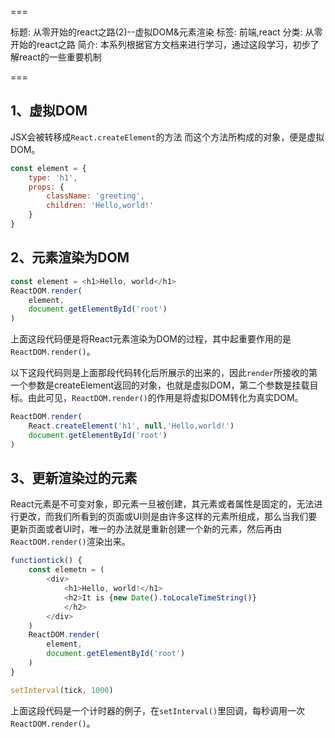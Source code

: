 ===

标题: 从零开始的react之路(2)--虚拟DOM&元素渲染
标签: 前端,react
分类: 从零开始的react之路
简介: 本系列根据官方文档来进行学习，通过这段学习，初步了解react的一些重要机制


===

## 1、虚拟DOM
JSX会被转移成`React.createElement`的方法
而这个方法所构成的对象，便是虚拟DOM。

```js
const element = {
	type: 'h1',
	props: {
		className: 'greeting',
		children: 'Hello,world!'
	}
}
```

## 2、元素渲染为DOM
```js
const element = <h1>Hello, world</h1>
ReactDOM.render(
	element,
	document.getElementById('root')
)
```

上面这段代码便是将React元素渲染为DOM的过程，其中起重要作用的是`ReactDOM.render()`。

以下这段代码则是上面那段代码转化后所展示的出来的，因此`render`所接收的第一个参数是createElement返回的对象，也就是虚拟DOM，第二个参数是挂载目标。由此可见，`ReactDOM.render()`的作用是将虚拟DOM转化为真实DOM。

```js
ReactDOM.render(
	React.createElement('h1', null,'Hello,world!')
	document.getElementById('root')
)
```

## 3、更新渲染过的元素
React元素是不可变对象，即元素一旦被创建，其元素或者属性是固定的，无法进行更改，而我们所看到的页面或UI则是由许多这样的元素所组成，那么当我们要更新页面或者UI时，唯一的办法就是重新创建一个新的元素，然后再由`ReactDOM.render()`渲染出来。

```js
functiontick() {
	const elemetn = (
		<div>
			<h1>Hello, world!</h1>
			<h2>It is {new Date().toLocaleTimeString()}
			</h2>
		</div>
	)
	ReactDOM.render(
		element,
		document.getElementById('root')
	)
}

setInterval(tick, 1000)
```

上面这段代码是一个计时器的例子，在`setInterval()`里回调，每秒调用一次`ReactDOM.render()`。
